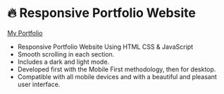 # 🔥 Responsive Portfolio Website
 [My Portfolio](https://abh1ram.web.app/)
- Responsive Portfolio Website Using HTML CSS & JavaScript
- Smooth scrolling in each section.
- Includes a dark and light mode.
- Developed first with the Mobile First methodology, then for desktop.
- Compatible with all mobile devices and with a beautiful and pleasant user interface.

